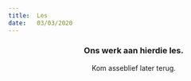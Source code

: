 ```yaml
---
title:  Les
date:   03/03/2020
---
```


### <center>Ons werk aan hierdie les.</center>
<center>Kom asseblief later terug.</center>